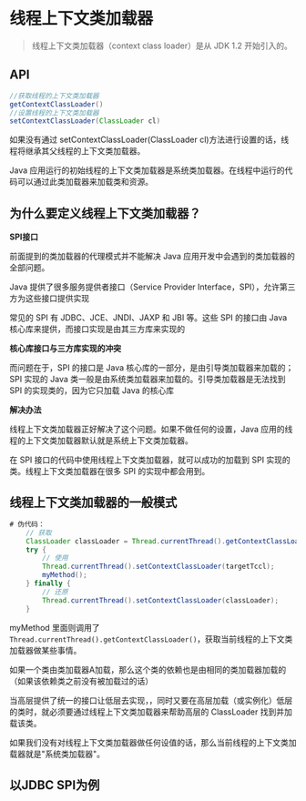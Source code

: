 # 线程上下文类加载器

> 线程上下文类加载器（context class loader）是从 JDK 1.2 开始引入的。

## API

```java
//获取线程的上下文类加载器
getContextClassLoader()
//设置线程的上下文类加载器
setContextClassLoader(ClassLoader cl)
```

如果没有通过 setContextClassLoader(ClassLoader cl)方法进行设置的话，线程将继承其父线程的上下文类加载器。

Java 应用运行的初始线程的上下文类加载器是系统类加载器。在线程中运行的代码可以通过此类加载器来加载类和资源。

## 为什么要定义线程上下文类加载器？

**SPI接口**

前面提到的类加载器的代理模式并不能解决 Java 应用开发中会遇到的类加载器的全部问题。

Java 提供了很多服务提供者接口（Service Provider Interface，SPI），允许第三方为这些接口提供实现

常见的 SPI 有 JDBC、JCE、JNDI、JAXP 和 JBI 等。这些 SPI 的接口由 Java 核心库来提供，而接口实现是由其三方库来实现的

**核心库接口与三方库实现的冲突**

而问题在于，SPI 的接口是 Java 核心库的一部分，是由引导类加载器来加载的；SPI 实现的 Java 类一般是由系统类加载器来加载的。引导类加载器是无法找到 SPI 的实现类的，因为它只加载 Java 的核心库

**解决办法**

线程上下文类加载器正好解决了这个问题。如果不做任何的设置，Java 应用的线程的上下文类加载器默认就是系统上下文类加载器。

在 SPI 接口的代码中使用线程上下文类加载器，就可以成功的加载到 SPI 实现的类。线程上下文类加载器在很多 SPI 的实现中都会用到。





## 线程上下文类加载器的一般模式

```java
# 伪代码：
    // 获取
    ClassLoader classLoader = Thread.currentThread().getContextClassLoader();
    try {
        // 使用
        Thread.currentThread().setContextClassLoader(targetTccl);
        myMethod();
    } finally {
        // 还原
        Thread.currentThread().setContextClassLoader(classLoader);
    }
```

myMethod 里面则调用了 `Thread.currentThread().getContextClassLoader()`，获取当前线程的上下文类加载器做某些事情。



如果一个类由类加载器A加载，那么这个类的依赖也是由相同的类加载器加载的（如果该依赖类之前没有被加载过的话）



当高层提供了统一的接口让低层去实现，，同时又要在高层加载（或实例化）低层的类时，就必须要通过线程上下文类加载器来帮助高层的 ClassLoader 找到并加载该类。



如果我们没有对线程上下文类加载器做任何设值的话，那么当前线程的上下文类加载器就是"系统类加载器"。





## 以JDBC SPI为例





